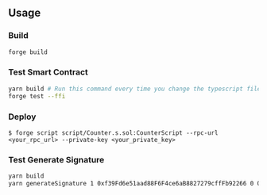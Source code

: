 ## Usage

### Build

```bash
forge build
```

### Test Smart Contract

```bash
yarn build # Run this command every time you change the typescript files ( utils/* )
forge test --ffi
```

### Deploy

```shell
$ forge script script/Counter.s.sol:CounterScript --rpc-url <your_rpc_url> --private-key <your_private_key>
```

### Test Generate Signature

```bash
yarn build
yarn generateSignature 1 0xf39Fd6e51aad88F6F4ce6aB8827279cffFb92266 0 0x 365 1 0xf39Fd6e51aad88F6F4ce6aB8827279cffFb92266
```
